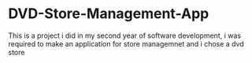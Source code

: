 # DVD-Store-Management-App
This is a project i did in my second year of software development, i was required to make an application for store managemnet and i chose a dvd store
